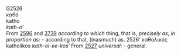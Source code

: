 <body>
  <p>G2526<br>  καθό  <br> katho  <br><i>kath-o‘ </i><br>From <a href="g2596.htm">2596</a> and <a href="g3739.htm">3739</a>  <i>according</i> <i>to</i> <i>which</i> thing, that is, <i>precisely</i> <i>as</i>, <i>in</i> <i>proportion</i> <i>as:</i> - according to that, (inasmuch) as.   2526‘      καθολικός   katholikos  <i>kath-ol-ee-kos‘ </i>From <a href="g2527.htm">2527</a>  <i>universal:</i> - general.<br></p>
 </body>